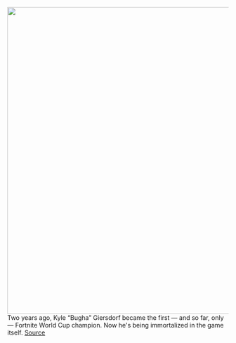 <img src='https://cdn.vox-cdn.com/thumbor/bMJu5UiWHgTfW79bMHWJUn1fV9c=/0x0:3832x2551/1200x0/filters:focal(0x0:3832x2551):no_upscale()/cdn.vox-cdn.com/uploads/chorus_asset/file/18341550/FortniteWorldCup2019_Solo_WinnersCircle_02.jpg' width='700px' /><br/>
Two years ago, Kyle “Bugha” Giersdorf became the first — and so far, only — Fortnite World Cup champion. Now he's being immortalized in the game itself.
<a href='https://www.theverge.com/2021/7/19/22583750/fortnite-world-cup-champion-bugha-skin-release-date'> Source <a/>